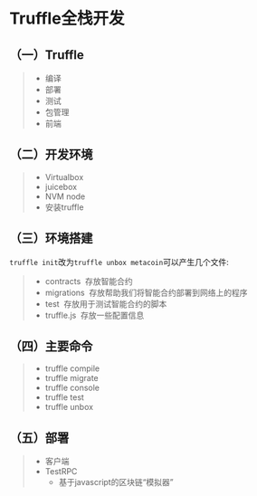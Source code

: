 # Truffle全栈开发  
## （一）Truffle  
>* 编译  
>* 部署  
>* 测试  
>* 包管理  
>* 前端  

## （二）开发环境  
>* Virtualbox  
>* juicebox  
>* NVM node  
>* 安装truffle  

## （三）环境搭建  

`truffle init`改为`truffle unbox metacoin`可以产生几个文件: 
>* contracts  存放智能合约
>* migrations  存放帮助我们将智能合约部署到网络上的程序
>* test  存放用于测试智能合约的脚本  
>* truffle.js  存放一些配置信息  

## （四）主要命令  
>* truffle compile  
>* truffle migrate  
>* truffle console  
>* truffle test  
>* truffle unbox  

## （五）部署  
>* 客户端  
>* TestRPC  
>	* 基于javascript的区块链“模拟器”  
